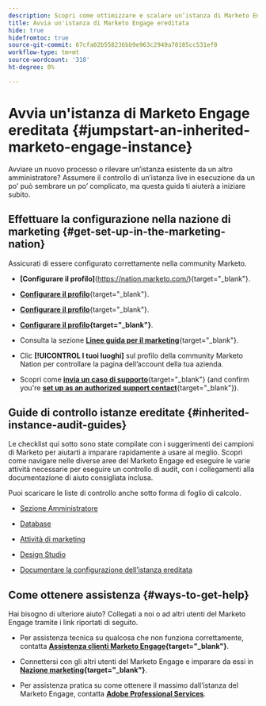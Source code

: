 ```yaml
---
description: Scopri come ottimizzare e scalare un’istanza di Marketo Engage esistente che hai ereditato. Segui l’elenco di controllo per controllare le impostazioni di amministrazione e mantenere l’igiene del database.
title: Avvia un'istanza di Marketo Engage ereditata
hide: true
hidefromtoc: true
source-git-commit: 67cfa02b558236bb9e963c2949a70185cc531ef0
workflow-type: tm+mt
source-wordcount: '318'
ht-degree: 0%

---
```


# Avvia un&#39;istanza di Marketo Engage ereditata {#jumpstart-an-inherited-marketo-engage-instance}

Avviare un nuovo processo o rilevare un’istanza esistente da un altro amministratore? Assumere il controllo di un’istanza live in esecuzione da un po’ può sembrare un po’ complicato, ma questa guida ti aiuterà a iniziare subito.

## Effettuare la configurazione nella nazione di marketing {#get-set-up-in-the-marketing-nation}

Assicurati di essere configurato correttamente nella community Marketo.

* **[Configurare il profilo]**(https://nation.marketo.com/){target="_blank"}.

* [**Configurare il profilo**](https://nation.marketo.com/){target="_blank"}.

* **[Configurare il profilo](https://nation.marketo.com/)**{target="_blank"}.

* **[Configurare il profilo](https://nation.marketo.com/){target="_blank"}**.

* Consulta la sezione [**Linee guida per il marketing**](https://nation.marketo.com/t5/community-guidelines/ct-p/community-guidelines){target="_blank"}.

* Clic **[!UICONTROL I tuoi luoghi]** sul profilo della community Marketo Nation per controllare la pagina dell’account della tua azienda.

* Scopri come [**invia un caso di supporto**](https://nation.marketo.com/t5/Knowledgebase/Submitting-a-Support-Case-to-Marketo-Support/ta-p/252201){target="_blank"} (and confirm you're [**set up as an authorized support contact**](https://nation.marketo.com/t5/Knowledgebase/Managing-Authorized-Support-Contacts/ta-p/254341){target="_blank"}).

## Guide di controllo istanze ereditate {#inherited-instance-audit-guides}

Le checklist qui sotto sono state compilate con i suggerimenti dei campioni di Marketo per aiutarti a imparare rapidamente a usare al meglio. Scopri come navigare nelle diverse aree del Marketo Engage ed eseguire le varie attività necessarie per eseguire un controllo di audit, con i collegamenti alla documentazione di aiuto consigliata inclusa.

Puoi scaricare le liste di controllo anche sotto forma di foglio di calcolo.

* [Sezione Amministratore](/help/marketo/getting-started/inheriting-a-marketo-instance/admin-section-checklist.md)

* [Database](/help/marketo/getting-started/inheriting-a-marketo-instance/database-checklist.md)

* [Attività di marketing](/help/marketo/getting-started/inheriting-a-marketo-instance/marketing-activities-checklist.md)

* [Design Studio](/help/marketo/getting-started/inheriting-a-marketo-instance/design-studio-checklist.md)

* [Documentare la configurazione dell’istanza ereditata](/help/marketo/getting-started/inheriting-a-marketo-instance/document-your-setup.md)

## Come ottenere assistenza {#ways-to-get-help}

Hai bisogno di ulteriore aiuto? Collegati a noi o ad altri utenti del Marketo Engage tramite i link riportati di seguito.

* Per assistenza tecnica su qualcosa che non funziona correttamente, contatta **[Assistenza clienti Marketo Engage](https://nation.marketo.com/t5/Support/ct-p/Support){target="_blank"}**.

* Connettersi con gli altri utenti del Marketo Engage e imparare da essi in **[Nazione marketing](https://nation.marketo.com/){target="_blank"}**.

* Per assistenza pratica su come ottenere il massimo dall’istanza del Marketo Engage, contatta **[Adobe Professional Services](https://business.adobe.com/products/marketo/services-support.html)**.
